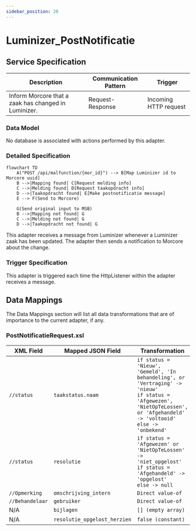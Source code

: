 ```yaml
---
sidebar_position: 20
---
```


# Luminizer_PostNotificatie

## Service Specification
| Description | Communication Pattern | Trigger | 
| --- | --- | --- | 
| Inform Morcore that a zaak has changed in Luminizer. | Request-Response | Incoming HTTP request

### Data Model
No database is associated with actions performed by this adapter.

### Detailed Specification
```mermaid
flowchart TD
    A("POST /api/malfunction/{mor_id}") --> B[Map Luminizer id to Morcore uuid]
    B -->|Mapping found| C[Request melding info]
    C -->|Melding found| D[Request taakopdracht info]
    D -->|Taakopdracht found| E[Make postnotificatie message]
    E --> F(Send to Morcore)
    
    G(Send original input to MSB)
    B -->|Mapping not found| G
    C -->|Melding not found| G
    D -->|Taakopdracht not found| G
```

This adapter receives a message from Luminizer whenever a Luminizer zaak has been updated. The adapter then sends a notification to Morcore about the change.

### Trigger Specification
This adapter is triggered each time the HttpListener within the adapter receives a message.

## Data Mappings
The Data Mappings section will list all data transformations that are of importance to the current adapter, if any.
### PostNotificatieRequest.xsl
| **XML Field**| **Mapped JSON Field**| **Transformation**|
|--------------|----------------------|-------------------|
| `//status` | `taakstatus.naam` | `if status = 'Nieuw', 'Gemeld', 'In behandeling', or 'Vertraging' -> 'nieuw'`<br/>`if status = 'Afgewezen', 'NietOpTeLossen', or 'Afgehandeld' -> 'voltooid'`<br/>`else -> 'onbekend'` |
| `//status` | `resolutie`| `if status = 'Afgewezen' or 'NietOpTeLossen' -> 'niet_opgelost'`<br/>`if status = 'Afgehandeld' -> 'opgelost'`<br/>`else -> null` |
| `//Opmerking`| `omschrijving_intern`| `Direct value-of`|
| `//Behandelaar`| `gebruiker`| `Direct value-of`|
| N/A| `bijlagen`| `[] (empty array)`|
| N/A| `resolutie_opgelost_herzien`| `false (constant)`|